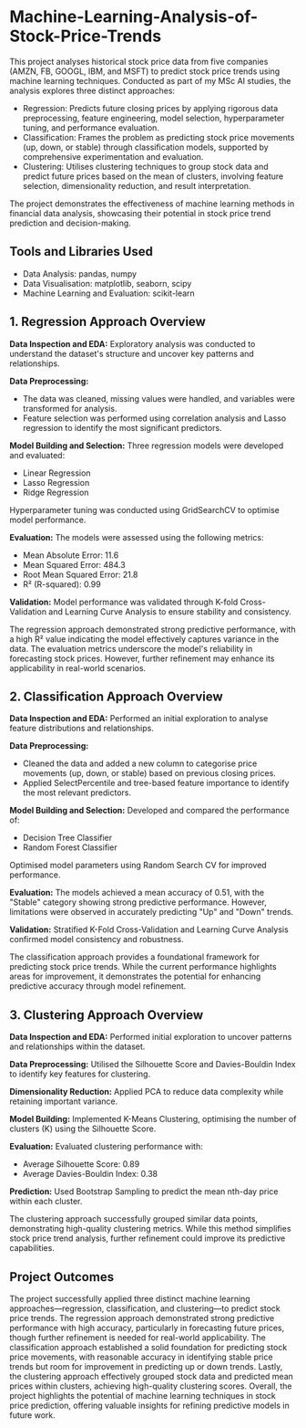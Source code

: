 # Machine-Learning-Analysis-of-Stock-Price-Trends
This project analyses historical stock price data from five companies (AMZN, FB, GOOGL, IBM, and MSFT) to predict stock price trends using machine learning techniques. Conducted as part of my MSc AI studies, the analysis explores three distinct approaches:

- Regression: Predicts future closing prices by applying rigorous data preprocessing, feature engineering, model selection, hyperparameter tuning, and performance evaluation.
- Classification: Frames the problem as predicting stock price movements (up, down, or stable) through classification models, supported by comprehensive experimentation and evaluation.
- Clustering: Utilises clustering techniques to group stock data and predict future prices based on the mean of clusters, involving feature selection, dimensionality reduction, and result interpretation.

The project demonstrates the effectiveness of machine learning methods in financial data analysis, showcasing their potential in stock price trend prediction and decision-making.

## Tools and Libraries Used
- Data Analysis: pandas, numpy
- Data Visualisation: matplotlib, seaborn, scipy
- Machine Learning and Evaluation: scikit-learn

## 1. Regression Approach Overview
**Data Inspection and EDA:**
Exploratory analysis was conducted to understand the dataset's structure and uncover key patterns and relationships.

**Data Preprocessing:**
- The data was cleaned, missing values were handled, and variables were transformed for analysis. 
- Feature selection was performed using correlation analysis and Lasso regression to identify the most significant predictors.

**Model Building and Selection:**
Three regression models were developed and evaluated:

- Linear Regression
- Lasso Regression
- Ridge Regression

Hyperparameter tuning was conducted using GridSearchCV to optimise model performance.

**Evaluation:**
The models were assessed using the following metrics:

- Mean Absolute Error: 11.6
- Mean Squared Error: 484.3
- Root Mean Squared Error: 21.8
- R² (R-squared): 0.99

**Validation:**
Model performance was validated through K-fold Cross-Validation and Learning Curve Analysis to ensure stability and consistency.

The regression approach demonstrated strong predictive performance, with a high R² value indicating the model effectively captures variance in the data. The evaluation metrics underscore the model's reliability in forecasting stock prices. However, further refinement may enhance its applicability in real-world scenarios.

## 2. Classification Approach Overview
**Data Inspection and EDA:**
Performed an initial exploration to analyse feature distributions and relationships.

**Data Preprocessing:**
- Cleaned the data and added a new column to categorise price movements (up, down, or stable) based on previous closing prices.
- Applied SelectPercentile and tree-based feature importance to identify the most relevant predictors.

**Model Building and Selection:**
Developed and compared the performance of:

- Decision Tree Classifier
- Random Forest Classifier

Optimised model parameters using Random Search CV for improved performance.

**Evaluation:**
The models achieved a mean accuracy of 0.51, with the "Stable" category showing strong predictive performance. However, limitations were observed in accurately predicting "Up" and "Down" trends.

**Validation:**
Stratified K-Fold Cross-Validation and Learning Curve Analysis confirmed model consistency and robustness.

The classification approach provides a foundational framework for predicting stock price trends. While the current performance highlights areas for improvement, it demonstrates the potential for enhancing predictive accuracy through model refinement.

## 3. Clustering Approach Overview
**Data Inspection and EDA:**
Performed initial exploration to uncover patterns and relationships within the dataset.

**Data Preprocessing:**
Utilised the Silhouette Score and Davies-Bouldin Index to identify key features for clustering.

**Dimensionality Reduction:**
Applied PCA to reduce data complexity while retaining important variance.

**Model Building:**
Implemented K-Means Clustering, optimising the number of clusters (K) using the Silhouette Score.

**Evaluation:**
Evaluated clustering performance with:
- Average Silhouette Score: 0.89
- Average Davies-Bouldin Index: 0.38

**Prediction:**
Used Bootstrap Sampling to predict the mean nth-day price within each cluster.

The clustering approach successfully grouped similar data points, demonstrating high-quality clustering metrics. While this method simplifies stock price trend analysis, further refinement could improve its predictive capabilities.

## Project Outcomes

The project successfully applied three distinct machine learning approaches—regression, classification, and clustering—to predict stock price trends. The regression approach demonstrated strong predictive performance with high accuracy, particularly in forecasting future prices, though further refinement is needed for real-world applicability. The classification approach established a solid foundation for predicting stock price movements, with reasonable accuracy in identifying stable price trends but room for improvement in predicting up or down trends. Lastly, the clustering approach effectively grouped stock data and predicted mean prices within clusters, achieving high-quality clustering scores. Overall, the project highlights the potential of machine learning techniques in stock price prediction, offering valuable insights for refining predictive models in future work.
